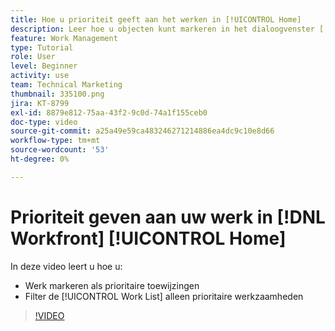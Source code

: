 ```yaml
---
title: Hoe u prioriteit geeft aan het werken in [!UICONTROL Home]
description: Leer hoe u objecten kunt markeren in het dialoogvenster [!UICONTROL Work List] als prioritaire toewijzingen op de startpagina. Vervolgens filtert u de lijst om uw werk met prioriteit weer te geven in [!DNL  Workfront].
feature: Work Management
type: Tutorial
role: User
level: Beginner
activity: use
team: Technical Marketing
thumbnail: 335100.png
jira: KT-8799
exl-id: 8879e812-75aa-43f2-9c0d-74a1f155ceb0
doc-type: video
source-git-commit: a25a49e59ca483246271214886ea4dc9c10e8d66
workflow-type: tm+mt
source-wordcount: '53'
ht-degree: 0%

---
```


# Prioriteit geven aan uw werk in [!DNL Workfront] [!UICONTROL Home]

In deze video leert u hoe u:

* Werk markeren als prioritaire toewijzingen
* Filter de [!UICONTROL Work List] alleen prioritaire werkzaamheden

>[!VIDEO](https://video.tv.adobe.com/v/335100/?quality=12&learn=on)
